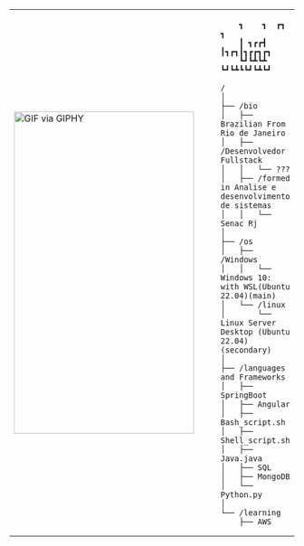 <table>
  <tr>
    <td style="width: 100%;">
        <img src="https://media.giphy.com/media/OmqK79hh10caJyG8i6/giphy.gif" width="318" height="570" alt="GIF via GIPHY" />
    </td>
    <td style="width: 50%; vertical-align: top;">
      <p style="font-family: monospace; font-size: 16px;">
      
        ┓    ┓  ┏┓  ┓      
        ┃ ┓┏┏┫  ┃┓┏┓┃┓┏┏┓┏┓
        ┗┛┗┻┗┻  ┗┛┗┻┗┗┛┗┻┗┛
  </p>
      
    /
    │
    ├── /bio
    │   ├── Brazilian From Rio de Janeiro
    │   ├── /Desenvolvedor Fullstack
    │   │   └── ???
    │   ├── /formed in Analise e desenvolvimento de sistemas
    │   │   └── Senac Rj
    │
    ├── /os
    │   ├── /Windows
    │   │   └──  Windows 10: with WSL(Ubuntu 22.04)(main)
    │   └── /linux
    │       └── Linux Server Desktop (Ubuntu 22.04)(secondary)
    │
    ├── /languages and Frameworks
    │   ├── SpringBoot
    │   ├── Angular
    │   ├── Bash_script.sh
    │   ├── Shell_script.sh
    │   ├── Java.java
    │   ├── SQL
    │   ├── MongoDB
    │   └── Python.py
    │
    └── /learning
        ├── AWS
  </tr>
</table>

